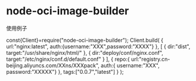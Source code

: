 # node-oci-image-builder

使用例子

const{Client}=require("node-oci-image-builder");
Client.build(
    {
        url:"nginx:latest",
        auth:{username:"XXX",password:"XXXX"}
    },
    [
        {
            dir:"dist",
            target:"/usr/share/nginx/html/"
        },
        {
            dir:"deploy/conf/nginx.conf",
            target:"/etc/nginx/conf.d/default.conf"
        }
    ],
    {
        repo:{
            url:"registry.cn-beijing.aliyuncs.com/XXns/XXXpack",
            auth:{
                username:"XXX",
                password:"XXXXX"}
        },
        tags:["0.0.7","latest"]
    }
);
